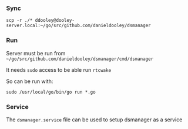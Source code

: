 ### Sync
```
scp -r ./* ddooley@dooley-server.local:~/go/src/github.com/danieldooley/dsmanager
```

### Run

Server must be run from `~/go/src/github.com/danieldooley/dsmanager/cmd/dsmanager`

It needs `sudo` access to be able run `rtcwake`

So can be run with:
```
sudo /usr/local/go/bin/go run *.go
```

### Service

The `dsmanager.service` file can be used to setup dsmanager as a service